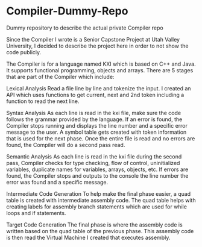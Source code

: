 # Compiler-Dummy-Repo
Dummy repository to describe the actual private Compiler repo

Since the Compiler I wrote is a Senior Capstone Project at Utah Valley University, I decided to describe the project here in order to not show the code publicly.

The Compiler is for a language named KXI which is based on C++ and Java. It supports functional programming, objects and arrays. There are 5 stages that are part of the Compiler which include:

Lexical Analysis
Read a file line by line and tokenize the input. I created an API which uses functions to get current, next and 2nd token including a function to read the next line.

Syntax Analysis
As each line is read in the kxi file, make sure the code follows the grammar provided by the language. If an error is found, the Compiler stops running and displays the line number and a specific error message to the user. A symbol table gets created with token information that is used for the next phase. Once the entire file is read and no errors are found, the Compiler will do a second pass read.

Semantic Analysis
As each line is read in the kxi file during the second pass, Compiler checks for type checking, flow of control, uninitialized variables, duplicate names for variables, arrays, objects, etc. If errors are found, the Compiler stops and outputs to the console the line number the error was found and a specific message.

Intermediate Code Generation
To help make the final phase easier, a quad table is created with intermediate assembly code. The quad table helps with creating labels for assembly branch statements which are used for while loops and if statements.

Target Code Generation
The final phase is where the assembly code is written based on the quad table of the previous phase. This assembly code is then read the Virtual Machine I created that executes assembly.
